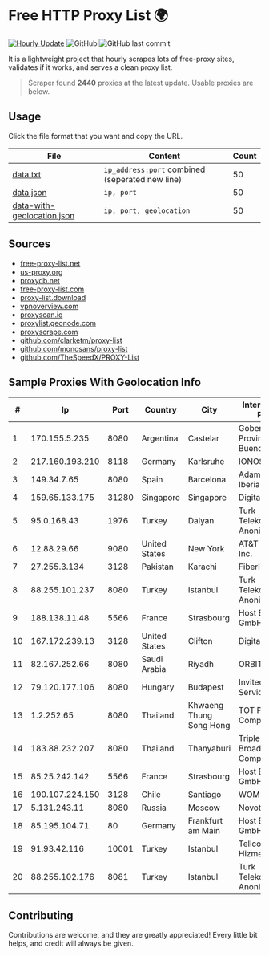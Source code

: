
# Free HTTP Proxy List 🌍

[![Hourly Update](https://github.com/mertguvencli/http-proxy-list/actions/workflows/main.yml/badge.svg?branch=main)](https://github.com/mertguvencli/http-proxy-list/actions/workflows/main.yml)
![GitHub](https://img.shields.io/github/license/mertguvencli/http-proxy-list)
![GitHub last commit](https://img.shields.io/github/last-commit/mertguvencli/http-proxy-list)

It is a lightweight project that hourly scrapes lots of free-proxy sites, validates if it works, and serves a clean proxy list.


> Scraper found **2440** proxies at the latest update. Usable proxies are below.

## Usage

Click the file format that you want and copy the URL.


|File|Content|Count|
|----|-------|-----|
|[data.txt](https://raw.githubusercontent.com/mertguvencli/http-proxy-list/main/proxy-list/data.txt)|`ip_address:port` combined (seperated new line)|50|
|[data.json](https://raw.githubusercontent.com/mertguvencli/http-proxy-list/main/proxy-list/data.json)|`ip, port`|50|
|[data-with-geolocation.json](https://raw.githubusercontent.com/mertguvencli/http-proxy-list/main/proxy-list/data-with-geolocation.json)|`ip, port, geolocation`|50|

## Sources

* [free-proxy-list.net](https://free-proxy-list.net)
* [us-proxy.org](https://www.us-proxy.org)
* [proxydb.net](http://proxydb.net)
* [free-proxy-list.com](https://free-proxy-list.com/?page=&port=&type%5B%5D=http&type%5B%5D=https&up_time=0&search=Search)
* [proxy-list.download](https://www.proxy-list.download/HTTP)
* [vpnoverview.com](https://vpnoverview.com/privacy/anonymous-browsing/free-proxy-servers)
* [proxyscan.io](https://www.proxyscan.io)
* [proxylist.geonode.com](https://proxylist.geonode.com/api/proxy-list?limit=300&page=1&sort_by=lastChecked&sort_type=desc&protocols=http,https)
* [proxyscrape.com](https://api.proxyscrape.com/v2/?request=displayproxies&protocol=http&timeout=10000&country=all&ssl=all&anonymity=all)
* [github.com/clarketm/proxy-list](https://raw.githubusercontent.com/clarketm/proxy-list/master/proxy-list-raw.txt)
* [github.com/monosans/proxy-list](https://raw.githubusercontent.com/monosans/proxy-list/main/proxies/http.txt)
* [github.com/TheSpeedX/PROXY-List](https://raw.githubusercontent.com/TheSpeedX/PROXY-List/master/http.txt)


## Sample Proxies With Geolocation Info

|#|Ip|Port|Country|City|Internet Service Provider|
|-|--|----|-------|----|-------------------------|
|1|170.155.5.235|8080|Argentina|Castelar|Gobernacion de la Provincia de Buenos Aires|
|2|217.160.193.210|8118|Germany|Karlsruhe|IONOS SE|
|3|149.34.7.65|8080|Spain|Barcelona|Adamo Telecom Iberia S.A.|
|4|159.65.133.175|31280|Singapore|Singapore|DigitalOcean, LLC|
|5|95.0.168.43|1976|Turkey|Dalyan|Turk Telekomunikasyon Anonim Sirketi|
|6|12.88.29.66|9080|United States|New York|AT&T Services, Inc.|
|7|27.255.3.134|3128|Pakistan|Karachi|Fiberlink Pvt. Ltd|
|8|88.255.101.237|8080|Turkey|Istanbul|Turk Telekomunikasyon Anonim Sirketi|
|9|188.138.11.48|5566|France|Strasbourg|Host Europe GmbH|
|10|167.172.239.13|3128|United States|Clifton|DigitalOcean, LLC|
|11|82.167.252.66|8080|Saudi Arabia|Riyadh|ORBITNET.KSA|
|12|79.120.177.106|8080|Hungary|Budapest|Invitech ICT Services Kft.|
|13|1.2.252.65|8080|Thailand|Khwaeng Thung Song Hong|TOT Public Company Limited|
|14|183.88.232.207|8080|Thailand|Thanyaburi|Triple T Broadband Public Company Limited|
|15|85.25.242.142|5566|France|Strasbourg|Host Europe GmbH|
|16|190.107.224.150|3128|Chile|Santiago|WOM S.A.|
|17|5.131.243.11|8080|Russia|Moscow|Novotelecom Ltd|
|18|85.195.104.71|80|Germany|Frankfurt am Main|Host Europe GmbH|
|19|91.93.42.116|10001|Turkey|Istanbul|Tellcom Iletisim Hizmetleri A.S.|
|20|88.255.102.176|8081|Turkey|Istanbul|Turk Telekomunikasyon Anonim Sirketi|



## Contributing

Contributions are welcome, and they are greatly appreciated! Every
little bit helps, and credit will always be given.

